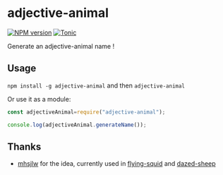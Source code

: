 # adjective-animal
[![NPM version](https://badge.fury.io/js/adjective-animal.svg)](http://badge.fury.io/js/adjective-animal)
[![Tonic](https://img.shields.io/badge/tonic-try%20it-blue.svg)](https://tonicdev.com/npm/adjective-animal)

Generate an adjective-animal name !

## Usage

`npm install -g adjective-animal` and then `adjective-animal`

Or use it as a module:

```js
const adjectiveAnimal=require("adjective-animal");

console.log(adjectiveAnimal.generateName());
```

## Thanks
- [mhsjlw](https://github.com/mhsjlw) for the idea, currently used in [flying-squid](https://github.com/PrismarineJS/flying-squid) and [dazed-sheep](https://github.com/dazed-sheep/dazed-sheep)